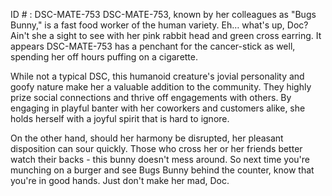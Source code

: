 ID # : DSC-MATE-753
DSC-MATE-753, known by her colleagues as "Bugs Bunny," is a fast food worker of the human variety. Eh… what's up, Doc? Ain't she a sight to see with her pink rabbit head and green cross earring. It appears DSC-MATE-753 has a penchant for the cancer-stick as well, spending her off hours puffing on a cigarette. 

While not a typical DSC, this humanoid creature's jovial personality and goofy nature make her a valuable addition to the community. They highly prize social connections and thrive off engagements with others. By engaging in playful banter with her coworkers and customers alike, she holds herself with a joyful spirit that is hard to ignore. 

On the other hand, should her harmony be disrupted, her pleasant disposition can sour quickly. Those who cross her or her friends better watch their backs - this bunny doesn't mess around. So next time you're munching on a burger and see Bugs Bunny behind the counter, know that you're in good hands. Just don't make her mad, Doc.